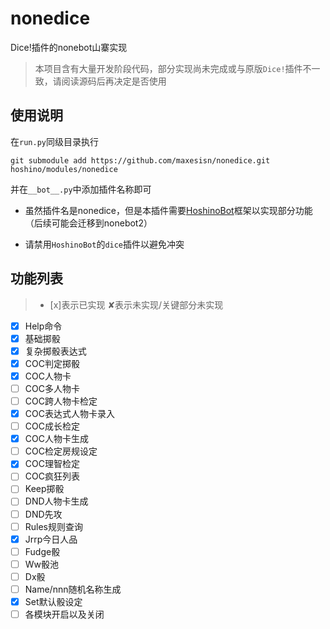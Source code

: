 # nonedice
Dice!插件的nonebot山寨实现


> 本项目含有大量开发阶段代码，部分实现尚未完成或与原版```Dice!```插件不一致，请阅读源码后再决定是否使用


## 使用说明
在```run.py```同级目录执行
```shell
git submodule add https://github.com/maxesisn/nonedice.git hoshino/modules/nonedice
```
并在```__bot__.py```中添加插件名称即可

- 虽然插件名是nonedice，但是本插件需要[HoshinoBot](https://github.com/Ice-Cirno/HoshinoBot)框架以实现部分功能（后续可能会迁移到nonebot2）

- 请禁用```HoshinoBot```的```dice```插件以避免冲突

## 功能列表
>- [x]表示已实现 ✘表示未实现/关键部分未实现

- [x] Help命令
- [x] 基础掷骰
- [x] 复杂掷骰表达式
- [x] COC判定掷骰
- [x] COC人物卡
- [ ] COC多人物卡
- [ ] COC跨人物卡检定
- [x] COC表达式人物卡录入
- [ ] COC成长检定
- [x] COC人物卡生成
- [ ] COC检定房规设定
- [x] COC理智检定
- [ ] COC疯狂列表
- [ ] Keep掷骰
- [ ] DND人物卡生成
- [ ] DND先攻
- [ ] Rules规则查询
- [x] Jrrp今日人品
- [ ] Fudge骰
- [ ] Ww骰池
- [ ] Dx骰
- [ ] Name/nnn随机名称生成
- [x] Set默认骰设定
- [ ] 各模块开启以及关闭

